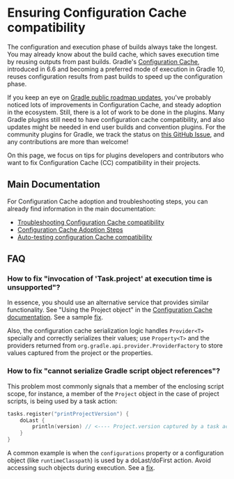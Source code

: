 # Ensuring Configuration Cache compatibility

The configuration and execution phase of builds always take the longest.
You may already know about the build cache, which saves execution time by reusing outputs from past builds. 
Gradle's [Configuration Cache](https://docs.gradle.org/current/userguide/configuration_cache.html),
introduced in 6.6 and becoming a preferred mode of execution in Gradle 10,
reuses configuration results from past builds to speed up the configuration phase.

If you keep an eye on [Gradle public roadmap updates](https://roadmap.gradle.org),
you've probably noticed lots of improvements in Configuration Cache, and steady adoption in the ecosystem.
Still, there is a lot of work to be done in the plugins.
Many Gradle plugins still need to have configuration cache compatibility, and also updates might be needed in end user builds and convention plugins.
For the community plugins for Gradle,
we track the status on [this GitHub Issue](https://github.com/gradle/gradle/issues/13490), and any contributions are more than welcome!

On this page, we focus on tips for plugins developers and contributors who want to fix Configuration Cache (CC) compatibility in their projects.

## Main Documentation

For Configuration Cache adoption and troubleshooting steps, you can already find information
in the main documentation:

- [Troubleshooting Configuration Cache compatibility](https://docs.gradle.org/current/userguide/configuration_cache.html#config_cache:troubleshooting)
- [Configuration Cache Adoption Steps](https://docs.gradle.org/current/userguide/configuration_cache.html#config_cache:adoption)
- [Auto-testing configuration Cache compatibility](https://docs.gradle.org/current/userguide/configuration_cache.html#config_cache:testing)


## FAQ

### How to fix "invocation of 'Task.project' at execution time is unsupported"?

In essence, you should use an alternative service that provides similar functionality. See "Using the Project object" in the [Configuration Cache documentation](https://docs.gradle.org/current/userguide/configuration_cache.html#config_cache:requirements:use_project_during_execution). See a sample [fix](https://github.com/gradle/gradle/pull/21555/files#r948986470).

Also, the configuration cache serialization logic handles `Provider<T>` specially and correctly serializes their values; use `Property<T>` and the providers returned from `org.gradle.api.provider.ProviderFactory` to store values captured from the project or the properties.

### How to fix "cannot serialize Gradle script object references"?

This problem most commonly signals that a member of the enclosing script scope, for instance, a member of the `Project` object in the case of project scripts, is being used by a task action:

```kotlin
tasks.register("printProjectVersion") {
    doLast {
        println(version) // <---- Project.version captured by a task action
    }
}
```

A common example is when the `configurations` property or a configuration object (like `runtimeClasspath`) is used by a doLast/doFirst action. Avoid accessing such objects during execution. See a [fix](https://github.com/gradle/gradle/pull/21555/files#r948983984).
